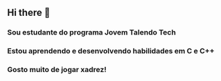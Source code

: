 ## Hi there 👋

### Sou estudante do programa Jovem Talendo Tech
### Estou aprendendo e desenvolvendo habilidades em C e C++
### Gosto muito de jogar xadrez!



<!--
**Joaopedro01dev/Joaopedro01dev** is a ✨ _special_ ✨ repository because its `README.md` (this file) appears on your GitHub profile.

Here are some ideas to get you started:

- 🔭 I’m currently working on ...
- 🌱 I’m currently learning ...
- 👯 I’m looking to collaborate on ...
- 🤔 I’m looking for help with ...
- 💬 Ask me about ...
- 📫 How to reach me: ...
- 😄 Pronouns: ...
- ⚡ Fun fact: ...
-->

